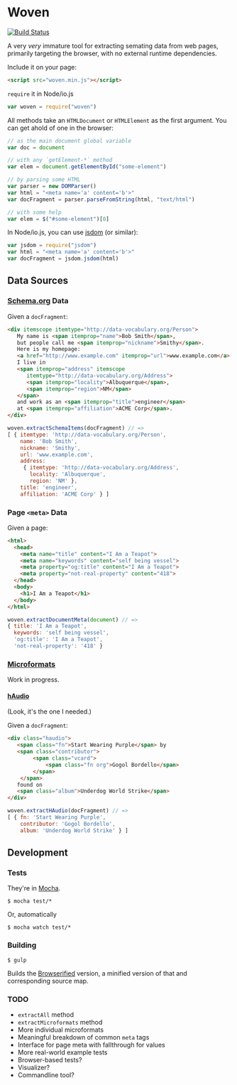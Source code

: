 # Woven

[![Build Status](https://travis-ci.org/dluxemburg/woven.svg?branch=master)](https://travis-ci.org/dluxemburg/woven)

A very *very* immature tool for extracting semating data from web pages, primarily targeting the browser, with no external runtime dependencies.

Include it on your page:

```html
<script src="woven.min.js"></script>
```

`require` it in Node/io.js

```javascript
var woven = require("woven")
```

All methods take an `HTMLDocument` or `HTMLElement` as the first argument. You can get ahold of one in the browser:

```javascript
// as the main document global variable
var doc = document

// with any `getElement-*` method
var elem = document.getElementById("some-element")

// by parsing some HTML
var parser = new DOMParser()
var html = "<meta name='a' content='b'>"
var docFragment = parser.parseFromString(html, "text/html")

// with some help
var elem = $("#some-element")[0]
```

In Node/io.js, you can use [jsdom](https://github.com/tmpvar/jsdom) (or similar):

```javascript
var jsdom = require("jsdom")
var html = "<meta name='a' content='b'>"
var docFragment = jsdom.jsdom(html)
```

## Data Sources

### [Schema.org](http://schema.org/) Data

Given a `docFragment`:

```html
<div itemscope itemtype="http://data-vocabulary.org/Person">
   My name is <span itemprop="name">Bob Smith</span>,
   but people call me <span itemprop="nickname">Smithy</span>.
   Here is my homepage:
   <a href="http://www.example.com" itemprop="url">www.example.com</a>.
   I live in
   <span itemprop="address" itemscope
      itemtype="http://data-vocabulary.org/Address">
      <span itemprop="locality">Albuquerque</span>,
      <span itemprop="region">NM</span>
   </span>
   and work as an <span itemprop="title">engineer</span>
   at <span itemprop="affiliation">ACME Corp</span>.
</div>
```

```javascript
woven.extractSchemaItems(docFragment) // =>
[ { itemtype: 'http://data-vocabulary.org/Person',
    name: 'Bob Smith',
    nickname: 'Smithy',
    url: 'www.example.com',
    address:
     { itemtype: 'http://data-vocabulary.org/Address',
       locality: 'Albuquerque',
       region: 'NM' },
    title: 'engineer',
    affiliation: 'ACME Corp' } ]
```

### Page `<meta>` Data

Given a page:

```html
<html>
  <head>
    <meta name="title" content="I Am a Teapot">
    <meta name="keywords" content="self being vessel">
    <meta property="og:title" content="I Am a Teapot">
    <meta property="not-real-property" content="418">
  </head>
  <body>
    <h1>I Am a Teapot</h1>
  </body>
</html>
```

```javascript
woven.extractDocumentMeta(document) // =>
{ title: 'I Am a Teapot',
  keywords: 'self being vessel',
  'og:title': 'I Am a Teapot',
  'not-real-property': '418' }
```

### [Microformats](http://microformats.org/)

Work in progress.

#### [hAudio](http://microformats.org/wiki/haudio)

(Look, it's the one I needed.)

Given a `docFragment`:

```html
<div class="haudio">
   <span class="fn">Start Wearing Purple</span> by
   <span class="contributor">
        <span class="vcard">
            <span class="fn org">Gogol Bordello</span>
        </span>
    </span>
   found on
   <span class="album">Underdog World Strike</span>
</div>
```

```javascript
woven.extractHAudio(docFragment) // =>
[ { fn: 'Start Wearing Purple',
    contributor: 'Gogol Bordello',
    album: 'Underdog World Strike' } ]
```

## Development

### Tests

They're in [Mocha](http://mochajs.org/).

```
$ mocha test/*
```

Or, automatically

```
$ mocha watch test/*
```

### Building

```
$ gulp
```

Builds the [Browserified](http://browserify.org/) version, a minified version of that and corresponding source map.

### TODO

- `extractAll` method
- `extractMicroformats` method
- More individual microformats
- Meaningful breakdown of common `meta` tags
- Interface for page meta with fallthrough for values
- More real-world example tests
- Browser-based tests?
- Visualizer?
- Commandline tool?